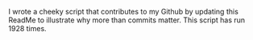 I wrote a cheeky script that contributes to my Github by updating this ReadMe to illustrate why more than commits matter. This script has run 1928 times.